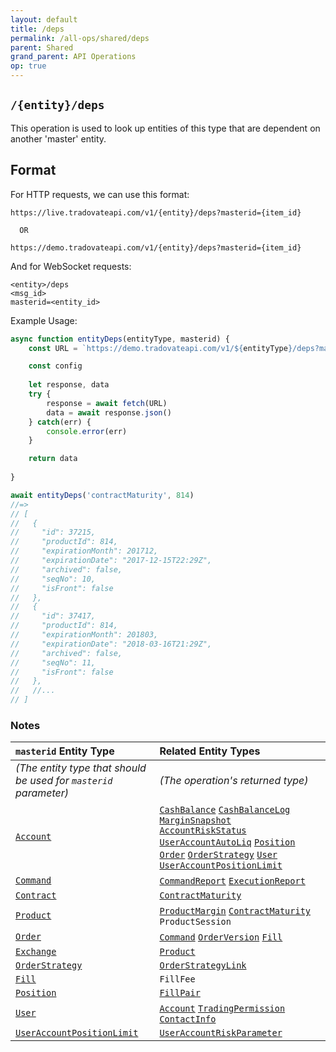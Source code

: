 ```yaml
---
layout: default
title: /deps
permalink: /all-ops/shared/deps
parent: Shared
grand_parent: API Operations
op: true
---
```


<script>
    window.addEventListener('load', () => {
        const TDV = Symbol.for('tdv-docs');
        window[TDV].defineTryit({
            name: '/deps',
            dynamic: true,
            endpoint: '/deps',
            method: 'GET',
            query: {
                masterid: 0
            }
        });

        window[TDV].buildCallouts(window[TDV].buildCallouts.defaultAuthWarning);
    });
</script>

## `/{entity}/deps`
This operation is used to look up entities of this type that are dependent on another 'master' entity.

## Format
For HTTP requests, we can use this format:

```
https://live.tradovateapi.com/v1/{entity}/deps?masterid={item_id}

  OR

https://demo.tradovateapi.com/v1/{entity}/deps?masterid={item_id}
```

And for WebSocket requests:

```
<entity>/deps
<msg_id>
masterid=<entity_id>

```

Example Usage:
```js
async function entityDeps(entityType, masterid) {
    const URL = `https://demo.tradovateapi.com/v1/${entityType}/deps?masterid=${masterid}`

    const config
    
    let response, data
    try {
        response = await fetch(URL)
        data = await response.json()
    } catch(err) {
        console.error(err)
    }

    return data
    
}

await entityDeps('contractMaturity', 814)
//=>
// [
//   {
//     "id": 37215,
//     "productId": 814,
//     "expirationMonth": 201712,
//     "expirationDate": "2017-12-15T22:29Z",
//     "archived": false,
//     "seqNo": 10,
//     "isFront": false
//   },
//   {
//     "id": 37417,
//     "productId": 814,
//     "expirationMonth": 201803,
//     "expirationDate": "2018-03-16T21:29Z",
//     "archived": false,
//     "seqNo": 11,
//     "isFront": false
//   },
//   //...
// ]
```

### Notes

| `masterid` Entity Type | Related Entity Types
|:-------|:---------------------
| *(The entity type that should be used for `masterid` parameter)* | *(The operation's returned type)*
| [`Account`]({{site.baseurl}}/entity-system/entity-index/account) | [`CashBalance`]({{site.baseurl}}/entity-system/entity-index/cashbalance) [`CashBalanceLog`]({{site.baseurl}}/entity-system/entity-index/cashbalancelog) [`MarginSnapshot`]({{site.baseurl}}/entity-system/entity-index/marginsnapshot) [`AccountRiskStatus`]({{site.baseurl}}/entity-system/entity-index/accountriskstatus) [`UserAccountAutoLiq`]({{site.baseurl}}/entity-system/entity-index/useraccountautoliq) [`Position`]({{site.baseurl}}/entity-system/entity-index/position) [`Order`]({{site.baseurl}}/entity-system/entity-index/order) [`OrderStrategy`]({{site.baseurl}}/entity-system/entity-index/orderstrategy) [`User`]({{site.baseurl}}/entity-system/entity-index/user) [`UserAccountPositionLimit`]({{site.baseurl}}/entity-system/entity-index/useraccountpositionlimit) 
| [`Command`]({{site.baseurl}}/entity-system/entity-index/command) | [`CommandReport`]({{site.baseurl}}/entity-system/entity-index/CommandReport) [`ExecutionReport`]({{site.baseurl}}/entity-system/entity-index/executionreport)
| [`Contract`]({{site.baseurl}}/entity-system/entity-index/contract) | [`ContractMaturity`]({{site.baseurl}}/entity-system/entity-index/contractmaturity)
| [`Product`]({{site.baseurl}}/entity-system/entity-index/product) | [`ProductMargin`]({{site.baseurl}}/entity-system/entity-index/productmargin) [`ContractMaturity`]({{site.baseurl}}/entity-system/entity-index/contractmaturity) `ProductSession`
| [`Order`]({{site.baseurl}}/entity-system/entity-index/order) | [`Command`]({{site.baseurl}}/entity-system/entity-index/command) [`OrderVersion`]({{site.baseurl}}/entity-system/entity-index/orderversion) [`Fill`]({{site.baseurl}}/entity-system/entity-index/fill)
| [`Exchange`]({{site.baseurl}}/entity-system/entity-index/Exchange) | [`Product`]({{site.baseurl}}/entity-system/entity-index/product)
| [`OrderStrategy`]({{site.baseurl}}/entity-system/entity-index/orderstrategy) | [`OrderStrategyLink`]({{site.baseurl}}/entity-system/entity-index/orderstrategylink)
| [`Fill`]({{site.baseurl}}/entity-system/entity-index/fill) | `FillFee` 
| [`Position`]({{site.baseurl}}/entity-system/entity-index/position) | [`FillPair`]({{site.baseurl}}/entity-system/entity-index/fillpair)
| [`User`]({{site.baseurl}}/entity-system/entity-index/user) | [`Account`]({{site.baseurl}}/entity-system/entity-index/account) [`TradingPermission`]({{site.baseurl}}/entity-system/entity-index/tradingpermission) [`ContactInfo`]({{site.baseurl}}/entity-system/entity-index/contactinfo)
| [`UserAccountPositionLimit`]({{site.baseurl}}/entity-system/entity-index/useraccountpositionlimit) | [`UserAccountRiskParameter`]({{site.baseurl}}/entity-system/entity-index/useraccountriskparameter)
